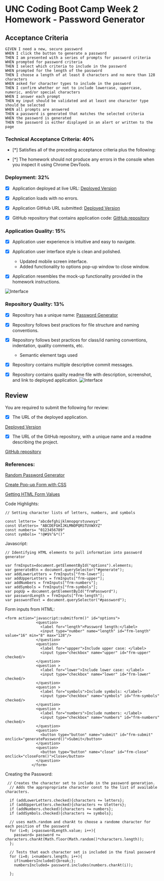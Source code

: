 # UNC Coding Boot Camp Week 2 Homework - Password Generator

## Acceptance Criteria

```
GIVEN I need a new, secure password
WHEN I click the button to generate a password
THEN I am presented with a series of prompts for password criteria
WHEN prompted for password criteria
THEN I select which criteria to include in the password
WHEN prompted for the length of the password
THEN I choose a length of at least 8 characters and no more than 128 characters
WHEN asked for character types to include in the password
THEN I confirm whether or not to include lowercase, uppercase, numeric, and/or special characters
WHEN I answer each prompt
THEN my input should be validated and at least one character type should be selected
WHEN all prompts are answered
THEN a password is generated that matches the selected criteria
WHEN the password is generated
THEN the password is either displayed in an alert or written to the page
```

### Technical Acceptance Criteria: 40%

- [*] Satisfies all of the preceding acceptance criteria plus the following:

- [*] The homework should not produce any errors in the console when you inspect it using Chrome DevTools.



### Deployment: 32%

- [x] Application deployed at live URL: [Deployed Version](https://steven-sosebee.github.io/password-generator/) 

- [x] Application loads with no errors.

- [x] Application GitHub URL submitted: [Deployed Version](https://steven-sosebee.github.io/password-generator/)

- [x] GitHub repository that contains application code: [GitHub repository](https://github.com/steven-sosebee/password-generator)

### Application Quality: 15%

- [x] Application user experience is intuitive and easy to navigate.

- [x] Application user interface style is clean and polished.
    * Updated mobile screen interface.
    * Added functionality to options pop-up window to close window.

- [x] Application resembles the mock-up functionality provided in the homework instructions.

![Interface](./Assets/interface.png)


### Repository Quality: 13%

- [x] Repository has a unique name: [Password Generator](https://github.com/steven-sosebee/password-generator)

- [x] Repository follows best practices for file structure and naming conventions.

- [x] Repository follows best practices for class/id naming conventions, indentation, quality comments, etc.
    * Semantic element tags used

- [x] Repository contains multiple descriptive commit messages.

- [x] Repository contains quality readme file with description, screenshot, and link to deployed application.
![Interface](./assets/interface.png)
## Review

You are required to submit the following for review:

- [x] The URL of the deployed application.

[Deployed Version](https://steven-sosebee.github.io/password-generator/)


- [x] The URL of the GitHub repository, with a unique name and a readme describing the project.

[GitHub repository](https://github.com/steven-sosebee/password-generator)

### References:
[Random Password Generator](https://w3collective.com/random-password-generator-javascript/)

[Create Pop-up Form with CSS](https://www.w3schools.com/howto/howto_js_popup_form.asp)

[Getting HTML Form Values](https://stackoverflow.com/questions/3547035/javascript-getting-html-form-values/41262933)

Code Highlights:
```
// Setting character lists of letters, numbers, and symbols

const letters= "abcdefghijklmnopqrstuvwxyz"
const Uletters= "ABCDEFGHIJKLMNOPQRSTUVWXYZ"
const numbers= "0123456789"
const symbols= "!@#$%^&*()"
```
Javascript:
```
// Identifying HTML elements to pull information into password generator

var frmInputs=document.getElementById("options").elements;
var generateBtn = document.querySelector("#generate");
var addLowerLetters = frmInputs["frm-lower"];
var addUpperLetters = frmInputs["frm-upper"];
var addNumbers = frmInputs["frm-numbers"];
var addSymbols = frmInputs["frm-symbols"];
var popUp = document.getElementById("frmPassword");
var passwordLength = frmInputs["frm-length"];
var passwordText = document.querySelector("#password");
```

Form inputs from HTML:
```
<form action="javascript:submitform()" id="options">
              <question>
                <label for="length">Password length:</label>
                <input type="number" name="length" id="frm-length" value="16" min="8" max="128"/>
              </question>
              <question>
                <label for="uppper">Include upper case: </label>
                <input type="checkbox" name="upper" id="frm-upper" checked/>
              </question>
              <question >
                <label for="lower">Include lower case: </label>
                <input type="checkbox" name="lower" id="frm-lower" checked/>
              </question>
              <question >
                <label for="symbols">Include symbols: </label>
                <input type="checkbox" name="symbols" id="frm-symbols" checked/>
              </question>
              <question >
                <label for="numbers">Include numbers: </label>
                <input type="checkbox" name="numbers" id="frm-numbers" checked/>
              </question>
              <question>
                <button type="button" name="submit" id="frm-submit" onclick="generatePassword()">Submit</button>              
              </question>
              <question>
                <button type="button" name="close" id="frm-close" onclick="closeForm()">Close</button>
              </question>
            </form>
```

Creating the Password:

```
 // Creates the character set to include in the password generation.
  // Adds the appropropriate character const to the list of available characters.

  if (addLowerLetters.checked){characters += letters};
  if (addUpperLetters.checked){characters += Uletters};
  if (addNumbers.checked){characters += numbers};
  if (addSymbols.checked){characters += symbols};

  // uses math.random and charAt to choose a randome character for each position of the password
  for (i=0; i<passwordLength.value; i++){
    password= password += characters.charAt(Math.floor(Math.random()*characters.length));
  };
  
  // Tests that each character set is included in the final password
  for (i=0; i<numbers.length; i++){
    if(numbersIncluded){break;};
    numbersIncluded= password.includes(numbers.charAt(i));

  };
  ```
